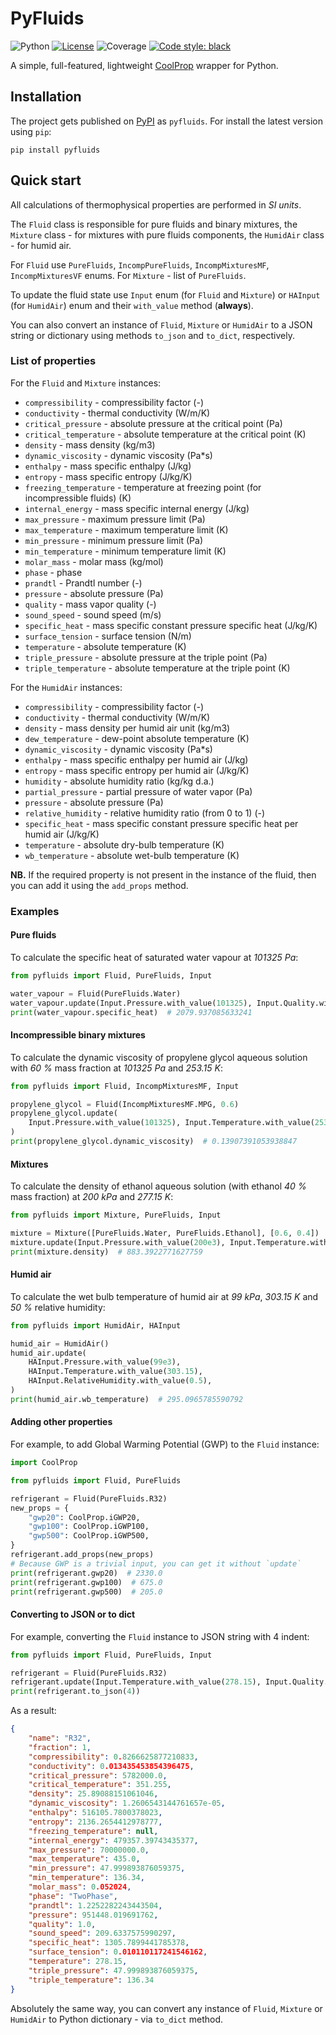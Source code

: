 # PyFluids

![Python](https://img.shields.io/badge/python-3.7%20%7C%203.8-blue)
[![License](https://img.shields.io/badge/license-MIT-green)](https://github.com/portyanikhin/PyFluids/blob/main/LICENSE)
![Coverage](https://img.shields.io/badge/coverage-100%25-brightgreen)
[![Code style: black](https://img.shields.io/badge/code%20style-black-000000.svg)](https://github.com/psf/black)

A simple, full-featured, lightweight [CoolProp] wrapper for Python.

## Installation

The project gets published on [PyPI] as `pyfluids`. 
For install the latest version using `pip`:

```commandline
pip install pyfluids
```

## Quick start

All calculations of thermophysical properties are performed in _SI units_.

The `Fluid` class is responsible for pure fluids and binary mixtures, 
the `Mixture` class - for mixtures with pure fluids components, 
the `HumidAir` class - for humid air.

For `Fluid` use `PureFluids`, `IncompPureFluids`, `IncompMixturesMF`, 
`IncompMixturesVF` enums. For `Mixture` - list of `PureFluids`.

To update the fluid state use `Input` enum (for `Fluid` and `Mixture`) or 
`HAInput` (for `HumidAir`) enum and their `with_value` method (**always**).

You can also convert an instance of `Fluid`, `Mixture` or `HumidAir` 
to a JSON string or dictionary using methods `to_json` and `to_dict`, respectively.

### List of properties

For the `Fluid` and `Mixture` instances:
* `compressibility` - compressibility factor (-)
* `conductivity` - thermal conductivity (W/m/K)
* `critical_pressure` - absolute pressure at the critical point (Pa)
* `critical_temperature` - absolute temperature at the critical point (K)
* `density` - mass density (kg/m3)
* `dynamic_viscosity` - dynamic viscosity (Pa*s)
* `enthalpy` - mass specific enthalpy (J/kg)
* `entropy` - mass specific entropy (J/kg/K)
* `freezing_temperature` - temperature at freezing point (for incompressible fluids) (K)
* `internal_energy` - mass specific internal energy (J/kg)
* `max_pressure` - maximum pressure limit (Pa)
* `max_temperature` - maximum temperature limit (K)
* `min_pressure` - minimum pressure limit (Pa)
* `min_temperature` - minimum temperature limit (K)
* `molar_mass` - molar mass (kg/mol)
* `phase` - phase
* `prandtl` - Prandtl number (-)
* `pressure` - absolute pressure (Pa)
* `quality` - mass vapor quality (-)
* `sound_speed` - sound speed (m/s)
* `specific_heat` - mass specific constant pressure specific heat (J/kg/K)
* `surface_tension` - surface tension (N/m)
* `temperature` - absolute temperature (K)
* `triple_pressure` - absolute pressure at the triple point (Pa)
* `triple_temperature` - absolute temperature at the triple point (K)

For the `HumidAir` instances:
* `compressibility` - compressibility factor (-)
* `conductivity` - thermal conductivity (W/m/K)
* `density` - mass density per humid air unit (kg/m3)
* `dew_temperature` - dew-point absolute temperature (K)
* `dynamic_viscosity` - dynamic viscosity (Pa*s)
* `enthalpy` - mass specific enthalpy per humid air (J/kg)
* `entropy` - mass specific entropy per humid air (J/kg/K)
* `humidity` - absolute humidity ratio (kg/kg d.a.)
* `partial_pressure` - partial pressure of water vapor (Pa)
* `pressure` - absolute pressure (Pa)
* `relative_humidity` - relative humidity ratio (from 0 to 1) (-)
* `specific_heat` - mass specific constant pressure specific heat per humid air (J/kg/K)
* `temperature` - absolute dry-bulb temperature (K)
* `wb_temperature` - absolute wet-bulb temperature (K)

**NB.** If the required property is not present in the instance of the fluid, 
then you can add it using the `add_props` method.

### Examples

#### Pure fluids

To calculate the specific heat of saturated water vapour at _101325 Pa_:

```python
from pyfluids import Fluid, PureFluids, Input

water_vapour = Fluid(PureFluids.Water)
water_vapour.update(Input.Pressure.with_value(101325), Input.Quality.with_value(1))
print(water_vapour.specific_heat)  # 2079.937085633241
```

#### Incompressible binary mixtures

To calculate the dynamic viscosity of propylene glycol aqueous solution 
with _60 %_ mass fraction at _101325 Pa_ and _253.15 K_:

```python
from pyfluids import Fluid, IncompMixturesMF, Input

propylene_glycol = Fluid(IncompMixturesMF.MPG, 0.6)
propylene_glycol.update(
    Input.Pressure.with_value(101325), Input.Temperature.with_value(253.15)
)
print(propylene_glycol.dynamic_viscosity)  # 0.13907391053938847
```

#### Mixtures

To calculate the density of ethanol aqueous solution (with ethanol _40 %_ mass fraction)
at _200 kPa_ and _277.15 K_:

```python
from pyfluids import Mixture, PureFluids, Input

mixture = Mixture([PureFluids.Water, PureFluids.Ethanol], [0.6, 0.4])
mixture.update(Input.Pressure.with_value(200e3), Input.Temperature.with_value(277.15))
print(mixture.density)  # 883.3922771627759
```

#### Humid air

To calculate the wet bulb temperature of humid air at _99 kPa_, _303.15 K_ and _50 %_ 
relative humidity:

```python
from pyfluids import HumidAir, HAInput

humid_air = HumidAir()
humid_air.update(
    HAInput.Pressure.with_value(99e3),
    HAInput.Temperature.with_value(303.15),
    HAInput.RelativeHumidity.with_value(0.5),
)
print(humid_air.wb_temperature)  # 295.0965785590792
```

#### Adding other properties

For example, to add Global Warming Potential (GWP) to the `Fluid` instance:

```python
import CoolProp

from pyfluids import Fluid, PureFluids

refrigerant = Fluid(PureFluids.R32)
new_props = {
    "gwp20": CoolProp.iGWP20,
    "gwp100": CoolProp.iGWP100,
    "gwp500": CoolProp.iGWP500,
}
refrigerant.add_props(new_props)
# Because GWP is a trivial input, you can get it without `update`
print(refrigerant.gwp20)  # 2330.0
print(refrigerant.gwp100)  # 675.0
print(refrigerant.gwp500)  # 205.0
```

#### Converting to JSON or to dict

For example, converting the `Fluid` instance to JSON string with 4 indent:

```python
from pyfluids import Fluid, PureFluids, Input

refrigerant = Fluid(PureFluids.R32)
refrigerant.update(Input.Temperature.with_value(278.15), Input.Quality.with_value(1))
print(refrigerant.to_json(4))
```

As a result:

```json
{
    "name": "R32",
    "fraction": 1,
    "compressibility": 0.8266625877210833,
    "conductivity": 0.013435453854396475,
    "critical_pressure": 5782000.0,
    "critical_temperature": 351.255,
    "density": 25.89088151061046,
    "dynamic_viscosity": 1.2606543144761657e-05,
    "enthalpy": 516105.7800378023,
    "entropy": 2136.2654412978777,
    "freezing_temperature": null,
    "internal_energy": 479357.39743435377,
    "max_pressure": 70000000.0,
    "max_temperature": 435.0,
    "min_pressure": 47.999893876059375,
    "min_temperature": 136.34,
    "molar_mass": 0.052024,
    "phase": "TwoPhase",
    "prandtl": 1.2252282243443504,
    "pressure": 951448.019691762,
    "quality": 1.0,
    "sound_speed": 209.6337575990297,
    "specific_heat": 1305.7899441785378,
    "surface_tension": 0.010110117241546162,
    "temperature": 278.15,
    "triple_pressure": 47.999893876059375,
    "triple_temperature": 136.34
}
```

Absolutely the same way, you can convert any instance of `Fluid`, `Mixture` 
or `HumidAir` to Python dictionary - via `to_dict` method.

[CoolProp]: http://www.coolprop.org/
[PyPI]: https://pypi.org/project/pyfluids/